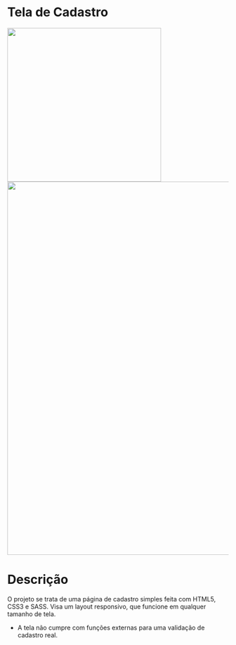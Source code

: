 # Tela de Cadastro

<img src="https://user-images.githubusercontent.com/108820269/222250090-30b8c9bd-46e2-4f5d-930c-933384bc263c.png" width="350px">

<img src="https://user-images.githubusercontent.com/108820269/222250683-bb75f972-2d11-4c80-95d2-40f4ee329334.png" width="850px">

# Descrição

O projeto se trata de uma página de cadastro simples feita com HTML5, CSS3 e SASS. Visa um layout responsivo, que funcione em qualquer tamanho de tela.
* A tela não cumpre com funções externas para uma validação de cadastro real.